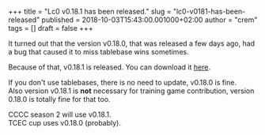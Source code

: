 +++
title = "Lc0 v0.18.1 has been released."
slug = "lc0-v0181-has-been-released"
published = 2018-10-03T15:43:00.001000+02:00
author = "crem"
tags = []
draft = false
+++

It turned out that the version v0.18.0, that was released a few days ago, had
a bug that caused it to miss tablebase wins sometimes.

Because of that, v0.18.1 is released. You can download it
[here](https://github.com/LeelaChessZero/lc0/releases/tag/v0.18.1).

If you don't use tablebases, there is no need to update, v0.18.0 is fine.  
Also version v0.18.1 is **not** necessary for training game contribution,
version 0.18.0 is totally fine for that too.

CCCC season 2 will use v0.18.1.  
TCEC cup uses v0.18.0 (probably).
